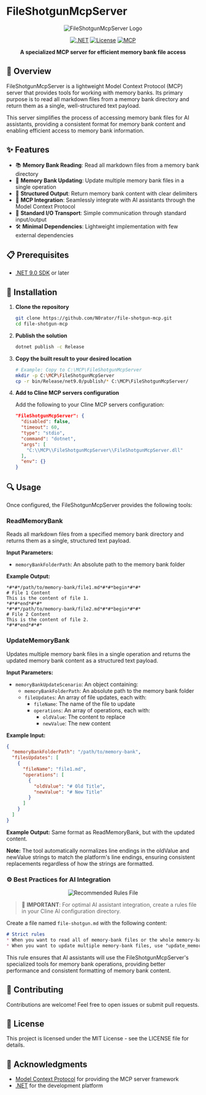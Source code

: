 # FileShotgunMcpServer

<div align="center">

![FileShotgunMcpServer Logo](https://img.shields.io/badge/FileShotgun-MCP%20Server-blue?style=for-the-badge)

[![.NET](https://img.shields.io/badge/.NET-9.0-512BD4?style=flat-square&logo=dotnet)](https://dotnet.microsoft.com/)
[![License](https://img.shields.io/badge/License-MIT-green?style=flat-square)](LICENSE)
[![MCP](https://img.shields.io/badge/MCP-0.3.0--preview.3-orange?style=flat-square)](https://github.com/modelcontextprotocol)

**A specialized MCP server for efficient memory bank file access**

</div>

## 🚀 Overview

FileShotgunMcpServer is a lightweight Model Context Protocol (MCP) server that provides tools for working with memory banks. Its primary purpose is to read all markdown files from a memory bank directory and return them as a single, well-structured text payload.

This server simplifies the process of accessing memory bank files for AI assistants, providing a consistent format for memory bank content and enabling efficient access to memory bank information.

## ✨ Features

- 📚 **Memory Bank Reading**: Read all markdown files from a memory bank directory
- 📝 **Memory Bank Updating**: Update multiple memory bank files in a single operation
- 🔄 **Structured Output**: Return memory bank content with clear delimiters
- 🔌 **MCP Integration**: Seamlessly integrate with AI assistants through the Model Context Protocol
- 🚀 **Standard I/O Transport**: Simple communication through standard input/output
- 🛠️ **Minimal Dependencies**: Lightweight implementation with few external dependencies

## 📋 Prerequisites

- [.NET 9.0 SDK](https://dotnet.microsoft.com/download) or later

## 🔧 Installation

1. **Clone the repository**
   ```bash
   git clone https://github.com/N0rator/file-shotgun-mcp.git
   cd file-shotgun-mcp
   ```

2. **Publish the solution**
   ```bash
   dotnet publish -c Release
   ```

3. **Copy the built result to your desired location**
   ```bash
   # Example: Copy to C:\MCP\FileShotgunMcpServer
   mkdir -p C:\MCP\FileShotgunMcpServer
   cp -r bin/Release/net9.0/publish/* C:\MCP\FileShotgunMcpServer/
   ```

4. **Add to Cline MCP servers configuration**
   
   Add the following to your Cline MCP servers configuration:
   ```json
   "FileShotgunMcpServer": {
     "disabled": false,
     "timeout": 60,
     "type": "stdio",
     "command": "dotnet",
     "args": [
       "C:\\MCP\\FileShotgunMcpServer\\FileShotgunMcpServer.dll"
     ],
     "env": {}
   }
   ```

## 🔍 Usage

Once configured, the FileShotgunMcpServer provides the following tools:

### ReadMemoryBank

Reads all markdown files from a specified memory bank directory and returns them as a single, structured text payload.

**Input Parameters:**
- `memoryBankFolderPath`: An absolute path to the memory bank folder

**Example Output:**
```
*#*#*/path/to/memory-bank/file1.md*#*#*begin*#*#*
# File 1 Content
This is the content of file 1.
*#*#*end*#*#*
*#*#*/path/to/memory-bank/file2.md*#*#*begin*#*#*
# File 2 Content
This is the content of file 2.
*#*#*end*#*#*
```

### UpdateMemoryBank

Updates multiple memory bank files in a single operation and returns the updated memory bank content as a structured text payload.

**Input Parameters:**
- `memoryBankUpdateScenario`: An object containing:
  - `memoryBankFolderPath`: An absolute path to the memory bank folder
  - `fileUpdates`: An array of file updates, each with:
    - `fileName`: The name of the file to update
    - `operations`: An array of operations, each with:
      - `oldValue`: The content to replace
      - `newValue`: The new content

**Example Input:**
```json
{
  "memoryBankFolderPath": "/path/to/memory-bank",
  "filesUpdates": [
    {
      "fileName": "file1.md",
      "operations": [
        {
          "oldValue": "# Old Title",
          "newValue": "# New Title"
        }
      ]
    }
  ]
}
```

**Example Output:**
Same format as ReadMemoryBank, but with the updated content.

**Note:** The tool automatically normalizes line endings in the oldValue and newValue strings to match the platform's line endings, ensuring consistent replacements regardless of how the strings are formatted.

### ⚙️ Best Practices for AI Integration

<div align="center">
  
  <img src="https://img.shields.io/badge/RECOMMENDED-Rules%20File-brightgreen?style=for-the-badge" alt="Recommended Rules File"/>
  
</div>

> 📝 **IMPORTANT**: For optimal AI assistant integration, create a rules file in your Cline AI configuration directory.

Create a file named `file-shotgun.md` with the following content:

```markdown
# Strict rules
* When you want to read all of memory-bank files or the whole memory-bank, use "read_memory_bank" tool of "FileShotgunMcpServer" mcp server.
* When you want to update multiple memory-bank files, use "update_memory_bank" tool of "FileShotgunMcpServer" mcp server.
```

This rule ensures that AI assistants will use the FileShotgunMcpServer's specialized tools for memory bank operations, providing better performance and consistent formatting of memory bank content.

## 🤝 Contributing

Contributions are welcome! Feel free to open issues or submit pull requests.

## 📄 License

This project is licensed under the MIT License - see the LICENSE file for details.

## 🙏 Acknowledgments

- [Model Context Protocol](https://github.com/modelcontextprotocol) for providing the MCP server framework
- [.NET](https://dotnet.microsoft.com/) for the development platform

